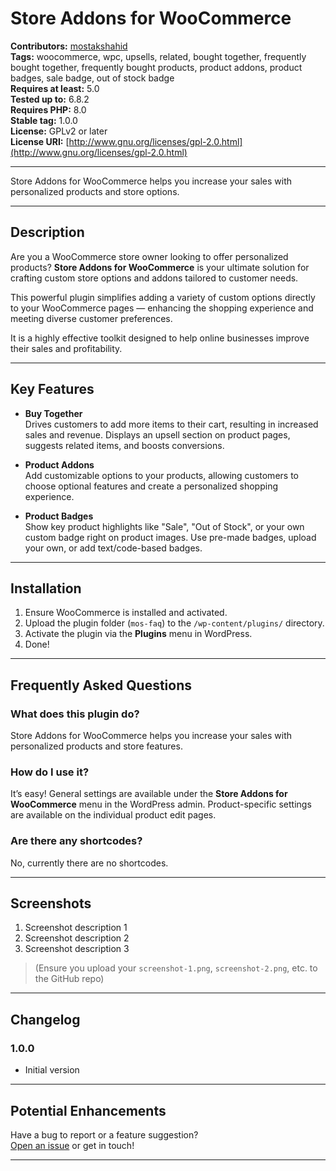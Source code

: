 # Store Addons for WooCommerce

**Contributors:** [mostakshahid](https://profiles.wordpress.org/mostakshahid)  
**Tags:** woocommerce, wpc, upsells, related, bought together, frequently bought together, frequently bought products, product addons, product badges, sale badge, out of stock badge  
**Requires at least:** 5.0  
**Tested up to:** 6.8.2  
**Requires PHP:** 8.0  
**Stable tag:** 1.0.0  
**License:** GPLv2 or later  
**License URI:** [http://www.gnu.org/licenses/gpl-2.0.html](http://www.gnu.org/licenses/gpl-2.0.html)  

---

Store Addons for WooCommerce helps you increase your sales with personalized products and store options.

---

## Description

Are you a WooCommerce store owner looking to offer personalized products? **Store Addons for WooCommerce** is your ultimate solution for crafting custom store options and addons tailored to customer needs.

This powerful plugin simplifies adding a variety of custom options directly to your WooCommerce pages — enhancing the shopping experience and meeting diverse customer preferences.

It is a highly effective toolkit designed to help online businesses improve their sales and profitability.

---

## Key Features

- **Buy Together**  
  Drives customers to add more items to their cart, resulting in increased sales and revenue. Displays an upsell section on product pages, suggests related items, and boosts conversions.

- **Product Addons**  
  Add customizable options to your products, allowing customers to choose optional features and create a personalized shopping experience.

- **Product Badges**  
  Show key product highlights like "Sale", "Out of Stock", or your own custom badge right on product images. Use pre-made badges, upload your own, or add text/code-based badges.

---

## Installation

1. Ensure WooCommerce is installed and activated.
2. Upload the plugin folder (`mos-faq`) to the `/wp-content/plugins/` directory.
3. Activate the plugin via the **Plugins** menu in WordPress.
4. Done!

---

## Frequently Asked Questions

### What does this plugin do?

Store Addons for WooCommerce helps you increase your sales with personalized products and store features.

### How do I use it?

It’s easy! General settings are available under the **Store Addons for WooCommerce** menu in the WordPress admin. Product-specific settings are available on the individual product edit pages.

### Are there any shortcodes?

No, currently there are no shortcodes.

---

## Screenshots

1. Screenshot description 1  
2. Screenshot description 2  
3. Screenshot description 3  

> (Ensure you upload your `screenshot-1.png`, `screenshot-2.png`, etc. to the GitHub repo)

---

## Changelog

### 1.0.0
- Initial version

---

## Potential Enhancements

Have a bug to report or a feature suggestion?  
[Open an issue](https://github.com/YOUR_GITHUB_USERNAME/YOUR_PLUGIN_REPO/issues) or get in touch!

---
